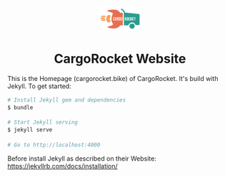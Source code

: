 <div align="center">
    <img src="assets/images/cargorocket-logo.svg" width="100">
    <h1>CargoRocket Website</h1>
</div>

This is the Homepage (cargorocket.bike) of CargoRocket. It's build with Jekyll. To get started:

```sh
# Install Jekyll gem and dependencies
$ bundle

# Start Jekyll serving
$ jekyll serve 

# Go to http://localhost:4000
```

Before install Jekyll as described on their Website: https://jekyllrb.com/docs/installation/